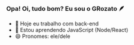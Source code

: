 ### Opa! Oi, tudo bom? Eu sou o GRozato 🪶

- 🔭 Hoje eu trabalho com back-end
- 🌱 Estou aprendendo JavaScript (Node/React)
- 😄 Pronomes: ele/dele

